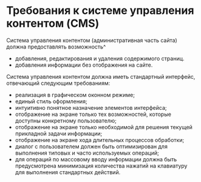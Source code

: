 # Требования к системе управления контентом (CMS)

Система управления контентом (административная часть сайта) должна предоставлять возможность^
* добавления, редактирования и удаления содержимого страниц. 
* добавления информации без отображения на сайте.

Система управления контентом должна иметь стандартный интерфейс, отвечающий следующим требованиям:
* реализация в графическом оконном режиме;
* единый стиль оформления;
* интуитивно понятное назначение элементов интерфейса;
* отображение на экране только тех возможностей, которые доступны конкретному пользователю;
* отображение на экране только необходимой для решения текущей прикладной задачи информации;
* отображение на экране хода длительных процессов обработки;
* диалог с пользователем должен быть оптимизирован для выполнения типовых и часто используемых операций;
* для операций по массовому вводу информации должна быть предусмотрена минимизация количества нажатий на клавиатуру для выполнения стандартных действий.
